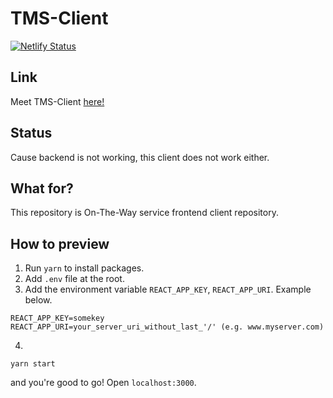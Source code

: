 # TMS-Client

[![Netlify Status](https://api.netlify.com/api/v1/badges/dbdc97a9-6be5-4c97-86ee-5fb9d9d21174/deploy-status)](https://app.netlify.com/sites/on-the-way/deploys)

## Link

Meet TMS-Client [here!](http://on-the-way.netlify.app/)

## Status
Cause backend is not working, this client does not work either.

## What for?

This repository is On-The-Way service frontend client repository.

## How to preview

1. Run `yarn` to install packages.
2. Add `.env` file at the root.
3. Add the environment variable `REACT_APP_KEY`, `REACT_APP_URI`. Example below.

```
REACT_APP_KEY=somekey
REACT_APP_URI=your_server_uri_without_last_'/' (e.g. www.myserver.com)
```

4.

```
yarn start
```

and you're good to go! Open `localhost:3000`.
